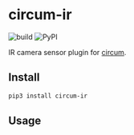 # circum-ir

![build](https://travis-ci.com/LumineerLabs/circum-ir.svg?branch=master) ![PyPI](https://img.shields.io/pypi/v/circum-ir)

IR camera sensor plugin for [circum](https://github.com/LumineerLabs/circum).

## Install

```bash
pip3 install circum-ir
```

## Usage

```bash
```
